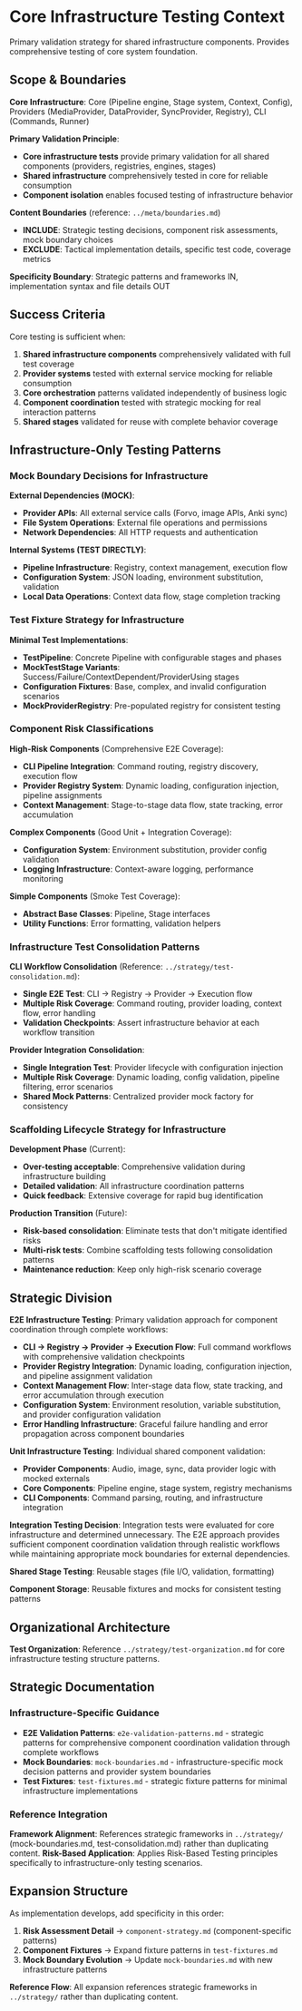 # Core Infrastructure Testing Context

Primary validation strategy for shared infrastructure components. Provides comprehensive testing of core system foundation.

## Scope & Boundaries

**Core Infrastructure**: Core (Pipeline engine, Stage system, Context, Config), Providers (MediaProvider, DataProvider, SyncProvider, Registry), CLI (Commands, Runner)

**Primary Validation Principle**:
- **Core infrastructure tests** provide primary validation for all shared components (providers, registries, engines, stages)
- **Shared infrastructure** comprehensively tested in core for reliable consumption
- **Component isolation** enables focused testing of infrastructure behavior

**Content Boundaries** (reference: `../meta/boundaries.md`)
- **INCLUDE**: Strategic testing decisions, component risk assessments, mock boundary choices
- **EXCLUDE**: Tactical implementation details, specific test code, coverage metrics

**Specificity Boundary**: Strategic patterns and frameworks IN, implementation syntax and file details OUT

## Success Criteria

Core testing is sufficient when:
1. **Shared infrastructure components** comprehensively validated with full test coverage
2. **Provider systems** tested with external service mocking for reliable consumption
3. **Core orchestration** patterns validated independently of business logic
4. **Component coordination** tested with strategic mocking for real interaction patterns
5. **Shared stages** validated for reuse with complete behavior coverage

## Infrastructure-Only Testing Patterns

### Mock Boundary Decisions for Infrastructure
**External Dependencies (MOCK)**:
- **Provider APIs**: All external service calls (Forvo, image APIs, Anki sync)
- **File System Operations**: External file operations and permissions
- **Network Dependencies**: All HTTP requests and authentication

**Internal Systems (TEST DIRECTLY)**:
- **Pipeline Infrastructure**: Registry, context management, execution flow
- **Configuration System**: JSON loading, environment substitution, validation
- **Local Data Operations**: Context data flow, stage completion tracking

### Test Fixture Strategy for Infrastructure
**Minimal Test Implementations**:
- **TestPipeline**: Concrete Pipeline with configurable stages and phases
- **MockTestStage Variants**: Success/Failure/ContextDependent/ProviderUsing stages
- **Configuration Fixtures**: Base, complex, and invalid configuration scenarios
- **MockProviderRegistry**: Pre-populated registry for consistent testing

### Component Risk Classifications
**High-Risk Components** (Comprehensive E2E Coverage):
- **CLI Pipeline Integration**: Command routing, registry discovery, execution flow
- **Provider Registry System**: Dynamic loading, configuration injection, pipeline assignments
- **Context Management**: Stage-to-stage data flow, state tracking, error accumulation

**Complex Components** (Good Unit + Integration Coverage):
- **Configuration System**: Environment substitution, provider config validation
- **Logging Infrastructure**: Context-aware logging, performance monitoring

**Simple Components** (Smoke Test Coverage):
- **Abstract Base Classes**: Pipeline, Stage interfaces
- **Utility Functions**: Error formatting, validation helpers

### Infrastructure Test Consolidation Patterns
**CLI Workflow Consolidation** (Reference: `../strategy/test-consolidation.md`):
- **Single E2E Test**: CLI → Registry → Provider → Execution flow
- **Multiple Risk Coverage**: Command routing, provider loading, context flow, error handling
- **Validation Checkpoints**: Assert infrastructure behavior at each workflow transition

**Provider Integration Consolidation**:
- **Single Integration Test**: Provider lifecycle with configuration injection
- **Multiple Risk Coverage**: Dynamic loading, config validation, pipeline filtering, error scenarios
- **Shared Mock Patterns**: Centralized provider mock factory for consistency

### Scaffolding Lifecycle Strategy for Infrastructure
**Development Phase** (Current):
- **Over-testing acceptable**: Comprehensive validation during infrastructure building
- **Detailed validation**: All infrastructure coordination patterns
- **Quick feedback**: Extensive coverage for rapid bug identification

**Production Transition** (Future):
- **Risk-based consolidation**: Eliminate tests that don't mitigate identified risks
- **Multi-risk tests**: Combine scaffolding tests following consolidation patterns
- **Maintenance reduction**: Keep only high-risk scenario coverage

## Strategic Division

**E2E Infrastructure Testing**: Primary validation approach for component coordination through complete workflows:
- **CLI → Registry → Provider → Execution Flow**: Full command workflows with comprehensive validation checkpoints
- **Provider Registry Integration**: Dynamic loading, configuration injection, and pipeline assignment validation
- **Context Management Flow**: Inter-stage data flow, state tracking, and error accumulation through execution
- **Configuration System**: Environment resolution, variable substitution, and provider configuration validation
- **Error Handling Infrastructure**: Graceful failure handling and error propagation across component boundaries

**Unit Infrastructure Testing**: Individual shared component validation:
- **Provider Components**: Audio, image, sync, data provider logic with mocked externals
- **Core Components**: Pipeline engine, stage system, registry mechanisms
- **CLI Components**: Command parsing, routing, and infrastructure integration

**Integration Testing Decision**: Integration tests were evaluated for core infrastructure and determined unnecessary. The E2E approach provides sufficient component coordination validation through realistic workflows while maintaining appropriate mock boundaries for external dependencies.

**Shared Stage Testing**: Reusable stages (file I/O, validation, formatting)

**Component Storage**: Reusable fixtures and mocks for consistent testing patterns

## Organizational Architecture

**Test Organization**: Reference `../strategy/test-organization.md` for core infrastructure testing structure patterns.

## Strategic Documentation

### Infrastructure-Specific Guidance
- **E2E Validation Patterns**: `e2e-validation-patterns.md` - strategic patterns for comprehensive component coordination validation through complete workflows
- **Mock Boundaries**: `mock-boundaries.md` - infrastructure-specific mock decision patterns and provider system boundaries
- **Test Fixtures**: `test-fixtures.md` - strategic fixture patterns for minimal infrastructure implementations

### Reference Integration
**Framework Alignment**: References strategic frameworks in `../strategy/` (mock-boundaries.md, test-consolidation.md) rather than duplicating content.
**Risk-Based Application**: Applies Risk-Based Testing principles specifically to infrastructure-only testing scenarios.

## Expansion Structure

As implementation develops, add specificity in this order:
1. **Risk Assessment Detail** → `component-strategy.md` (component-specific patterns)
2. **Component Fixtures** → Expand fixture patterns in `test-fixtures.md`
3. **Mock Boundary Evolution** → Update `mock-boundaries.md` with new infrastructure patterns

**Reference Flow**: All expansion references strategic frameworks in `../strategy/` rather than duplicating content.
